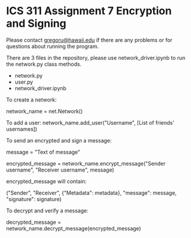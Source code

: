 # ICS 311 Assignment 7 Encryption and Signing

Please contact gregoru@hawaii.edu if there are any problems or for questions about running the program.

There are 3 files in the repository, please use network_driver.ipynb to run the network.py class methods.
* network.py
* user.py
* network_driver.ipynb

To create a network:

network_name = net.Network()

To add a user:
network_name.add_user("Username", [List of friends' usernames])

To send an encrypted and sign a message:

message = "Text of message"

encrypted_message = network_name.encrypt_message("Sender username", "Receiver username", message)

encrypted_message will contain:

("Sender", "Receiver", {"Metadata": metadata}, "message": message, "signature": signature)

To decrypt and verify a message:

decrypted_message = network_name.decrypt_message(encrypted_message)
